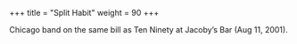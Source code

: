 +++
title = "Split Habit"
weight = 90
+++

Chicago band on the same bill as Ten Ninety at Jacoby’s Bar (Aug 11, 2001).
